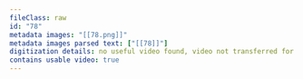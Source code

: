 ```yaml
---
fileClass: raw
id: "78"
metadata images: "[[78.png]]"
metadata images parsed text: ["[[78]]"]
digitization details: no useful video found, video not transferred for parsing
contains usable video: true
---
```

